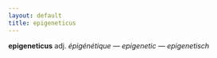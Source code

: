 ```yaml
---
layout: default
title: epigeneticus
---
```


**epigeneticus** adj. *épigénétique — epigenetic — epigenetisch*
